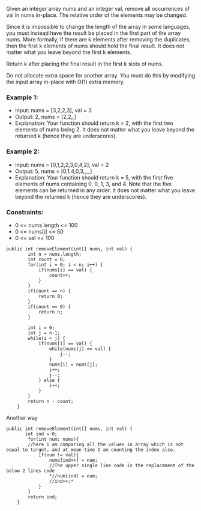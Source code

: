 Given an integer array nums and an integer val, remove all occurrences of val in nums in-place. The relative order of the elements may be changed.

Since it is impossible to change the length of the array in some languages, you must instead have the result be placed in the first part of the array nums. More formally, if there are k elements after removing the duplicates, then the first k elements of nums should hold the final result. It does not matter what you leave beyond the first k elements.

Return k after placing the final result in the first k slots of nums.

Do not allocate extra space for another array. You must do this by modifying the input array in-place with O(1) extra memory.

### Example 1:
- Input: nums = [3,2,2,3], val = 3
- Output: 2, nums = [2,2,_,_]
- Explanation: Your function should return k = 2, with the first two elements of nums being 2.
It does not matter what you leave beyond the returned k (hence they are underscores).

### Example 2:
- Input: nums = [0,1,2,2,3,0,4,2], val = 2
- Output: 5, nums = [0,1,4,0,3,_,_,_]
- Explanation: Your function should return k = 5, with the first five elements of nums containing 0, 0, 1, 3, and 4.
Note that the five elements can be returned in any order.
It does not matter what you leave beyond the returned k (hence they are underscores).
 

### Constraints:
- 0 <= nums.length <= 100
- 0 <= nums[i] <= 50
- 0 <= val <= 100

```
public int removeElement(int[] nums, int val) {
        int n = nums.length;
        int count = 0;
        for(int i = 0; i < n; i++) {
            if(nums[i] == val) {
                count++;
            }
        }
        if(count == n) {
            return 0;
        }
        if(count == 0) {
            return n;
        }
        
        int i = 0;
        int j = n-1;
        while(i < j) {
            if(nums[i] == val) {
                while(nums[j] == val) {
                    j--;
                }
                nums[i] = nums[j];
                i++;
                j--;
            } else {
                i++;
            }
        }
        return n - count;
    }
```

Another way
```
public int removeElement(int[] nums, int val) {
       int ind = 0;
        for(int num: nums){
		//here i am comparing all the values in array which is not equal to target, and at mean time I am counting the index also.
            if(num != val){
                nums[ind++] = num;
				//The upper single line code is the replacement of the below 2 lines code
				*//num[ind] = num;
				//ind++;*
            }
        }
        return ind;
    }
```
